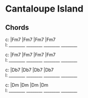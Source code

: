 
# Cantaloupe Island

## Chords

c: |Fm7     |Fm7     |Fm7     |Fm7     
l:  ________ ________ ________ ________

c: |Fm7     |Fm7     |Fm7     |Fm7     
l:  ________ ________ ________ ________

c: |Db7     |Db7     |Db7     |Db7     
l:  ________ ________ ________ ________

c: |Dm      |Dm      |Dm      |Dm      
l:  ________ ________ ________ ________